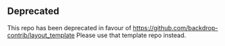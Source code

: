 ## Deprecated

This repo has been deprecated in favour of
https://github.com/backdrop-contrib/layout_template
Please use that template repo instead.
